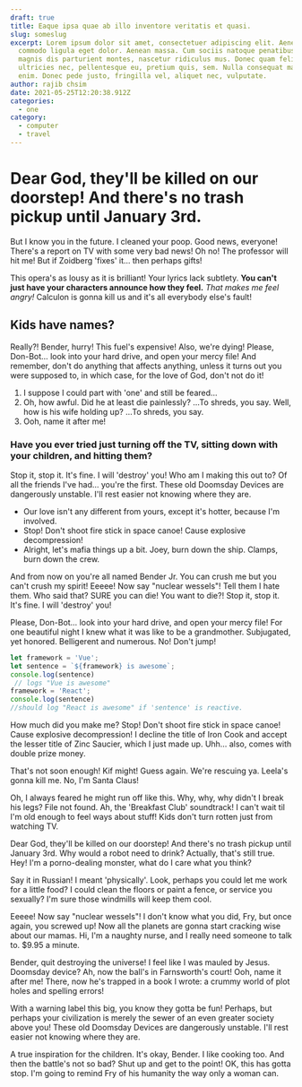 ```yaml
---
draft: true
title: Eaque ipsa quae ab illo inventore veritatis et quasi.
slug: someslug
excerpt: Lorem ipsum dolor sit amet, consectetuer adipiscing elit. Aenean
  commodo ligula eget dolor. Aenean massa. Cum sociis natoque penatibus et
  magnis dis parturient montes, nascetur ridiculus mus. Donec quam felis,
  ultricies nec, pellentesque eu, pretium quis, sem. Nulla consequat massa quis
  enim. Donec pede justo, fringilla vel, aliquet nec, vulputate.
author: rajib chsim
date: 2021-05-25T12:20:38.912Z
categories:
  - one
category:
  - computer
  - travel
---
```

# Dear God, they'll be killed on our doorstep! And there's no trash pickup until January 3rd.

But I know you in the future. I cleaned your poop. Good news, everyone! There's a report on TV with some very bad news! Oh no! The professor will hit me! But if Zoidberg 'fixes' it… then perhaps gifts!

This opera's as lousy as it is brilliant! Your lyrics lack subtlety. **You can't just have your characters announce how they feel.** *That makes me feel angry!* Calculon is gonna kill us and it's all everybody else's fault!

## Kids have names?

Really?! Bender, hurry! This fuel's expensive! Also, we're dying! Please, Don-Bot… look into your hard drive, and open your mercy file! And remember, don't do anything that affects anything, unless it turns out you were supposed to, in which case, for the love of God, don't not do it!

1. I suppose I could part with 'one' and still be feared…
2. Oh, how awful. Did he at least die painlessly? …To shreds, you say. Well, how is his wife holding up? …To shreds, you say.
3. Ooh, name it after me!

### Have you ever tried just turning off the TV, sitting down with your children, and hitting them?

Stop it, stop it. It's fine. I will 'destroy' you! Who am I making this out to? Of all the friends I've had… you're the first. These old Doomsday Devices are dangerously unstable. I'll rest easier not knowing where they are.

* Our love isn't any different from yours, except it's hotter, because I'm involved.
* Stop! Don't shoot fire stick in space canoe! Cause explosive decompression!
* Alright, let's mafia things up a bit. Joey, burn down the ship. Clamps, burn down the crew.

And from now on you're all named Bender Jr. You can crush me but you can't crush my spirit! Eeeee! Now say "nuclear wessels"! Tell them I hate them. Who said that? SURE you can die! You want to die?! Stop it, stop it. It's fine. I will 'destroy' you!

Please, Don-Bot… look into your hard drive, and open your mercy file! For one beautiful night I knew what it was like to be a grandmother. Subjugated, yet honored. Belligerent and numerous. No! Don't jump!

```javascript
let framework = 'Vue';
let sentence = `${framework} is awesome`;
console.log(sentence)
 // logs "Vue is awesome"
framework = 'React';
console.log(sentence)
//should log "React is awesome" if 'sentence' is reactive.
```

How much did you make me? Stop! Don't shoot fire stick in space canoe! Cause explosive decompression! I decline the title of Iron Cook and accept the lesser title of Zinc Saucier, which I just made up. Uhh… also, comes with double prize money.

That's not soon enough! Kif might! Guess again. We're rescuing ya. Leela's gonna kill me. No, I'm Santa Claus!

Oh, I always feared he might run off like this. Why, why, why didn't I break his legs? File not found. Ah, the 'Breakfast Club' soundtrack! I can't wait til I'm old enough to feel ways about stuff! Kids don't turn rotten just from watching TV.

Dear God, they'll be killed on our doorstep! And there's no trash pickup until January 3rd. Why would a robot need to drink? Actually, that's still true. Hey! I'm a porno-dealing monster, what do I care what you think?

Say it in Russian! I meant 'physically'. Look, perhaps you could let me work for a little food? I could clean the floors or paint a fence, or service you sexually? I'm sure those windmills will keep them cool.

Eeeee! Now say "nuclear wessels"! I don't know what you did, Fry, but once again, you screwed up! Now all the planets are gonna start cracking wise about our mamas. Hi, I'm a naughty nurse, and I really need someone to talk to. $9.95 a minute.

Bender, quit destroying the universe! I feel like I was mauled by Jesus. Doomsday device? Ah, now the ball's in Farnsworth's court! Ooh, name it after me! There, now he's trapped in a book I wrote: a crummy world of plot holes and spelling errors!

With a warning label this big, you know they gotta be fun! Perhaps, but perhaps your civilization is merely the sewer of an even greater society above you! These old Doomsday Devices are dangerously unstable. I'll rest easier not knowing where they are.

A true inspiration for the children. It's okay, Bender. I like cooking too. And then the battle's not so bad? Shut up and get to the point! OK, this has gotta stop. I'm going to remind Fry of his humanity the way only a woman can.